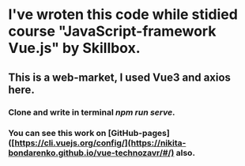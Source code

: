 # I've wroten this code while stidied course "JavaScript-framework Vue.js" by Skillbox.
## This is a web-market, I used Vue3 and axios here.

### Clone and write in terminal _npm run serve_.
### You can see this work on [GitHub-pages]([https://cli.vuejs.org/config/](https://nikita-bondarenko.github.io/vue-technozavr/#/) also.
